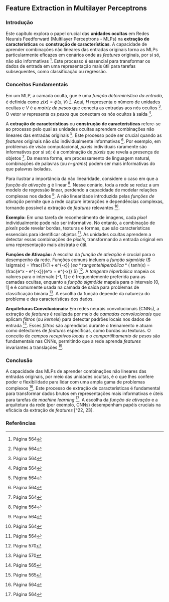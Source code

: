## Feature Extraction in Multilayer Perceptrons

### Introdução
Este capítulo explora o papel crucial das **unidades ocultas** em Redes Neurais Feedforward (Multilayer Perceptrons - MLPs) na **extração de características** ou **construção de características**. A capacidade de aprender combinações não lineares das entradas originais torna as MLPs particularmente eficazes em cenários onde as *features* originais, por si só, não são informativas [^1]. Este processo é essencial para transformar os dados de entrada em uma representação mais útil para tarefas subsequentes, como classificação ou regressão.

### Conceitos Fundamentais
Em um MLP, a camada oculta, que é uma *função determinística da entrada*, é definida como $z(x) = \phi(x, V)$ [^1]. Aqui, $H$ representa o número de unidades ocultas e $V$ é a *matriz de pesos* que conecta as entradas aos nós ocultos [^1]. O vetor $w$ representa os *pesos* que conectam os nós ocultos à saída [^1].

A **extração de características** ou **construção de características** refere-se ao processo pelo qual as unidades ocultas aprendem combinações não lineares das entradas originais [^1]. Este processo pode ser crucial quando as *features* originais não são individualmente informativas [^1]. Por exemplo, em problemas de visão computacional, *pixels* individuais raramente são informativos por si só; é a combinação de *pixels* que revela a presença de objetos [^22]. Da mesma forma, em processamento de linguagem natural, combinações de palavras (ou *n-grams*) podem ser mais informativas do que palavras isoladas.

Para ilustrar a importância da não linearidade, considere o caso em que a *função de ativação* $g$ é linear [^22]. Nesse cenário, toda a rede se reduz a um modelo de regressão linear, perdendo a capacidade de modelar relações complexas nos dados [^22]. A não linearidade introduzida pelas *funções de ativação* permite que a rede capture interações e dependências complexas, tornando possível a extração de *features* relevantes [^22].

**Exemplo:**
Em uma tarefa de reconhecimento de imagens, cada *pixel* individualmente pode não ser informativo. No entanto, a combinação de *pixels* pode revelar bordas, texturas e formas, que são características essenciais para identificar objetos [^22]. As unidades ocultas aprendem a detectar essas combinações de *pixels*, transformando a entrada original em uma representação mais abstrata e útil.

**Funções de Ativação:**
A escolha da *função de ativação* é crucial para o desempenho da rede. Funções comuns incluem a *função sigmóide* ($ \sigma(x) = \frac{1}{1 + e^{-x}} $) e a *tangente hiperbólica* ($ tanh(x) = \frac{e^x - e^{-x}}{e^x + e^{-x}} $) [^28]. A *tangente hiperbólica* mapeia os valores para o intervalo [-1, 1] e é frequentemente preferida para as camadas ocultas, enquanto a *função sigmóide* mapeia para o intervalo [0, 1] e é comumente usada na camada de saída para problemas de classificação binária [^28]. A escolha da função depende da natureza do problema e das características dos dados.

**Arquiteturas Convolucionais:**
Em redes neurais convolucionais (CNNs), a extração de *features* é realizada por meio de *camadas convolucionais* que aplicam *filtros* (ou *kernels*) para detectar padrões locais nos dados de entrada [^23]. Esses *filtros* são aprendidos durante o treinamento e atuam como detectores de *features* específicas, como bordas ou texturas. O conceito de *campos receptivos locais* e o *compartilhamento de pesos* são fundamentais nas CNNs, permitindo que a rede aprenda *features* invariantes a translações [^23].

### Conclusão
A capacidade das MLPs de aprender combinações não lineares das entradas originais, por meio das unidades ocultas, é o que lhes confere poder e flexibilidade para lidar com uma ampla gama de problemas complexos [^1]. Este processo de extração de características é fundamental para transformar dados brutos em representações mais informativas e úteis para tarefas de *machine learning* [^1]. A escolha da *função de ativação* e a arquitetura da rede (por exemplo, CNNs) desempenham papéis cruciais na eficácia da extração de *features* [^22, 23].

### Referências
[^1]: Página 564
[^22]: Página 564
[^23]: Página 565
[^28]: Página 570
<!-- END -->